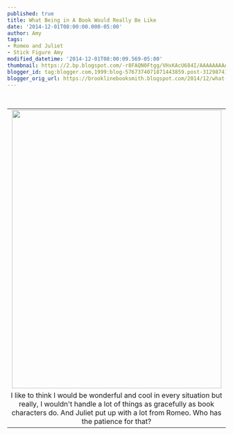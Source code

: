 ```yaml
---
published: true
title: What Being in A Book Would Really Be Like
date: '2014-12-01T08:00:00.000-05:00'
author: Amy
tags:
- Romeo and Juliet
- Stick Figure Amy
modified_datetime: '2014-12-01T08:00:09.569-05:00'
thumbnail: https://2.bp.blogspot.com/-r8FAQN0Ftgg/VHxKAcU684I/AAAAAAAAAtg/VblyqX2DVZw/s72-c/RomeoandAmy.jpg
blogger_id: tag:blogger.com,1999:blog-5767374071871443859.post-3129874137420105622
blogger_orig_url: https://brooklinebooksmith.blogspot.com/2014/12/what-being-in-book-would-really-be-like.html
---
```


<div class="separator" style="clear: both; text-align: center;"><br /></div><table align="center" cellpadding="0" cellspacing="0" class="tr-caption-container" style="margin-left: auto; margin-right: auto; text-align: center;"><tbody><tr><td style="text-align: center;"><a href="https://2.bp.blogspot.com/-r8FAQN0Ftgg/VHxKAcU684I/AAAAAAAAAtg/VblyqX2DVZw/s1600/RomeoandAmy.jpg" imageanchor="1" style="margin-left: auto; margin-right: auto;"><img border="0" src="https://2.bp.blogspot.com/-r8FAQN0Ftgg/VHxKAcU684I/AAAAAAAAAtg/VblyqX2DVZw/s1600/RomeoandAmy.jpg" height="640" width="483" /></a></td></tr><tr><td class="tr-caption" style="text-align: center;">I like to think I would be wonderful and cool in every situation but really, I wouldn't handle a lot of things as gracefully as book characters do. And Juliet put up with a lot from Romeo. Who has the patience for that?</td></tr></tbody></table><div class="separator" style="clear: both; text-align: center;"><br /></div><br />